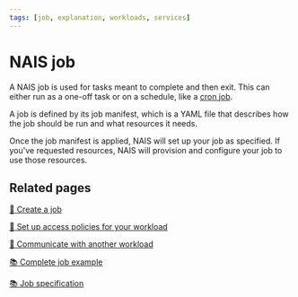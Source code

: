```yaml
---
tags: [job, explanation, workloads, services]
---
```


# NAIS job

A NAIS job is used for tasks meant to complete and then exit. This can either run as a one-off task or on a schedule, like a [cron job](https://en.wikipedia.org/wiki/Cron).

A job is defined by its job manifest, which is a YAML file that describes how the job should be run and what resources it needs.

Once the job manifest is applied, NAIS will set up your job as specified. If you've requested resources, NAIS will provision and configure your job to use those resources.

## Related pages

[:dart: Create a job](how-to/create.md)

[:dart: Set up access policies for your workload](../how-to/access-policies.md)

[:dart: Communicate with another workload](../how-to/communication.md)

[:books: Complete job example](reference/naisjob-example.md)

[:books: Job specification](reference/naisjob-spec.md)
